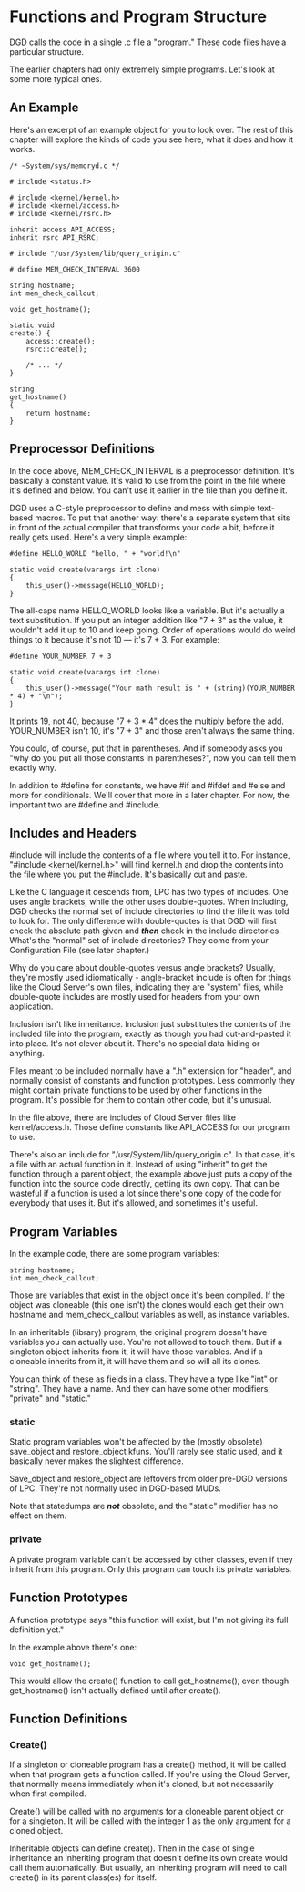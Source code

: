 # Functions and Program Structure

DGD calls the code in a single .c file a "program." These code files have a particular structure.

The earlier chapters had only extremely simple programs. Let's look at some more typical ones.

## An Example

Here's an excerpt of an example object for you to look over. The rest of this chapter will explore the kinds of code you see here, what it does and how it works.

```
/* ~System/sys/memoryd.c */

# include <status.h>

# include <kernel/kernel.h>
# include <kernel/access.h>
# include <kernel/rsrc.h>

inherit access API_ACCESS;
inherit rsrc API_RSRC;

# include "/usr/System/lib/query_origin.c"

# define MEM_CHECK_INTERVAL 3600

string hostname;
int mem_check_callout;

void get_hostname();

static void
create() {
    access::create();
    rsrc::create();

    /* ... */
}

string
get_hostname()
{
    return hostname;
}
```

## Preprocessor Definitions

In the code above, MEM_CHECK_INTERVAL is a preprocessor definition. It's basically a constant value. It's valid to use from the point in the file where it's defined and below. You can't use it earlier in the file than you define it.

DGD uses a C-style preprocessor to define and mess with simple text-based macros. To put that another way: there's a separate system that sits in front of the actual compiler that transforms your code a bit, before it really gets used. Here's a very simple example:

```
#define HELLO_WORLD "hello, " + "world!\n"

static void create(varargs int clone)
{
    this_user()->message(HELLO_WORLD);
}
```

The all-caps name HELLO_WORLD looks like a variable. But it's actually a text substitution. If you put an integer addition like "7 + 3" as the value, it wouldn't add it up to 10 and keep going. Order of operations would do weird things to it because it's not 10 &mdash; it's 7 + 3. For example:

```
#define YOUR_NUMBER 7 + 3

static void create(varargs int clone)
{
    this_user()->message("Your math result is " + (string)(YOUR_NUMBER * 4) + "\n");
}
```

It prints 19, not 40, because "7 + 3 * 4" does the multiply before the add. YOUR_NUMBER isn't 10, it's "7 + 3" and those aren't always the same thing.

You could, of course, put that in parentheses. And if somebody asks you "why do you put all those constants in parentheses?", now you can tell them exactly why.

In addition to #define for constants, we have #if and #ifdef and #else and more for conditionals. We'll cover that more in a later chapter. For now, the important two are #define and #include.

## Includes and Headers

\#include will include the contents of a file where you tell it to. For instance, "#include <kernel/kernel.h>" will find kernel.h and drop the contents into the file where you put the \#include. It's basically cut and paste.

Like the C language it descends from, LPC has two types of includes. One uses angle brackets, while the other uses double-quotes. When including, DGD checks the normal set of include directories to find the file it was told to look for. The only difference with double-quotes is that DGD will first check the absolute path given and ***then*** check in the include directories. What's the "normal" set of include directories? They come from your Configuration File (see later chapter.)

Why do you care about double-quotes versus angle brackets? Usually, they're mostly used idiomatically - angle-bracket include is often for things like the Cloud Server's own files, indicating they are "system" files, while double-quote includes are mostly used for headers from your own application.

Inclusion isn't like inheritance. Inclusion just substitutes the contents of the included file into the program, exactly as though you had cut-and-pasted it into place. It's not clever about it. There's no special data hiding or anything.

Files meant to be included normally have a ".h" extension for "header", and normally consist of constants and function prototypes. Less commonly they might contain private functions to be used by other functions in the program. It's possible for them to contain other code, but it's unusual.

In the file above, there are includes of Cloud Server files like kernel/access.h. Those define constants like API_ACCESS for our program to use.

There's also an include for "/usr/System/lib/query_origin.c". In that case, it's a file with an actual function in it. Instead of using "inherit" to get the function through a parent object, the example above just puts a copy of the function into the source code directly, getting its own copy. That can be wasteful if a function is used a lot since there's one copy of the code for everybody that uses it. But it's allowed, and sometimes it's useful.

## Program Variables

In the example code, there are some program variables:

```
string hostname;
int mem_check_callout;
```

Those are variables that exist in the object once it's been compiled. If the object was cloneable (this one isn't) the clones would each get their own hostname and mem_check_callout variables as well, as instance variables.

In an inheritable (library) program, the original program doesn't have variables you can actually use. You're not allowed to touch them. But if a singleton object inherits from it, it will have those variables. And if a cloneable inherits from it, it will have them and so will all its clones.

You can think of these as fields in a class. They have a type like "int" or "string". They have a name. And they can have some other modifiers, "private" and "static."

### static

Static program variables won't be affected by the (mostly obsolete) save_object and restore_object kfuns. You'll rarely see static used, and it basically never makes the slightest difference.

Save_object and restore_object are leftovers from older pre-DGD versions of LPC. They're not normally used in DGD-based MUDs.

Note that statedumps are ***not*** obsolete, and the "static" modifier has no effect on them.

### private

A private program variable can't be accessed by other classes, even if they inherit from this program. Only this program can touch its private variables.

## Function Prototypes

A function prototype says "this function will exist, but I'm not giving its full definition yet."

In the example above there's one:

```
void get_hostname();
```

This would allow the create() function to call get_hostname(), even though get_hostname() isn't actually defined until after create().

## Function Definitions

### Create()

If a singleton or cloneable program has a create() method, it will be called when that program gets a function called. If you're using the Cloud Server, that normally means immediately when it's cloned, but not necessarily when first compiled.

Create() will be called with no arguments for a cloneable parent object or for a singleton. It will be called with the integer 1 as the only argument for a cloned object.

Inheritable objects can define create(). Then in the case of single inheritance an inheriting program that doesn't define its own create would call them automatically. But usually, an inheriting program will need to call create() in its parent class(es) for itself.
